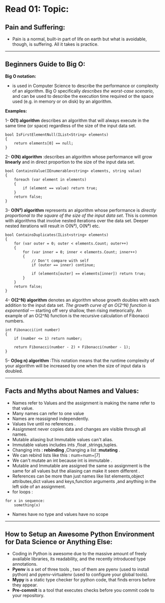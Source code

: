 # Read 01: Topic:

## Pain and Suffering:

- Pain is a normal, built-in part of life on earth but what is avoidable, though, is suffering. All it takes is practice.

--------------------------------------------------------------------

## Beginners Guide to Big O:

**Big O notation:**

- is used in Computer Science to describe the performance or complexity of an algorithm. Big O specifically *describes the worst-case scenario*, and can be used to describe the execution time required or the space used (e.g. in memory or on disk) by an algorithm.

**Examples:**

1- **O(1) algorithm** describes an algorithm that will always execute in the same time (or space) regardless of the size of the input data set.
```
bool IsFirstElementNull(IList<String> elements)
{
    return elements[0] == null;
}
```
2- **O(N) algorithm** :describes an algorithm whose performance will grow **linearly** and in direct proportion to the size of the input data set.

```
bool ContainsValue(IEnumerable<string> elements, string value)
{
    foreach (var element in elements)
    {
        if (element == value) return true; 
    }     
    return false; 
}
```
3- **O(N²) algorithm** represents an algorithm whose performance is *directly proportional to the square of the size of the input data set*. This is common with algorithms that involve nested iterations over the data set. Deeper nested iterations will result in O(N³), O(N⁴) etc.

```
bool ContainsDuplicates(IList<string> elements)
{
    for (var outer = 0; outer < elements.Count; outer++) 
    {
        for (var inner = 0; inner < elements.Count; inner++) 
        { 
            // Don't compare with self 
            if (outer == inner) continue;             
            
            if (elements[outer] == elements[inner]) return true; 
        }
    }    
    return false;
}
```

4- **O(2^N) algorithm** denotes an algorithm whose growth doubles with each addition to the input data set. *The growth curve of an O(2^N) function is exponential* — starting off very shallow, then rising meteorically. An example of an O(2^N) function is the recursive calculation of Fibonacci numbers.

```
int Fibonacci(int number)
{
    if (number <= 1) return number;
       
    return Fibonacci(number - 2) + Fibonacci(number - 1); 
}
```
5- **O(log n) algorithm** :This notation means that the runtime complexity of your algorithm will be increased by one when the size of input data is doubled.

--------------------------------------------------------------------

## Facts and Myths about Names and Values:
* Names refer to Values and the assignment is making the name refer to that value.
* Many names can refer to one value
* Names are reassigned independently.
* Values live until no references .
* Assignment never copies data and changes are visible through all names.
* Mutable aliasing but Immutable values can't alias.
* Immutable values includes ints ,float ,strings,tuples.
* Changing ints : **rebinding** ,Changing a list :**mutating** .
* We can rebind lists like this : num=num+[7]
* We can't mutate an int because int is immutable .
* Mutable and Immutable are assigned the same so assignment is the same for all values but the aliasing can make it seem different .
* References can be more than just names like list elements,object attributes,dict values and keys,function arguments ,and anything in the left side of an assignment.
* for loops : 
```
for x in sequence:
    something(x)
```
* Names have no type and values have no scope

--------------------------------------------------------------------

## How to Setup an Awesome Python Environment for Data Science or Anything Else:

* Coding in Python is awesome due to the massive amount of freely available libraries, its readability, and the recently introduced type annotations. 
* **Pyenv** is a set of three tools , two of them are pyenv (used to install python) and pyenv-virtualenv (used to configure your global tools). 
* **Mypy** is a static type checker for python code, that finds errors before they appear.
* **Pre-commit** is a tool that executes checks before you commit code to your repository.
